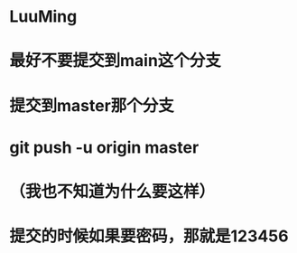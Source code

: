 # LuuMing
# 最好不要提交到main这个分支
# 提交到master那个分支
# git push -u origin master
# （我也不知道为什么要这样）
# 提交的时候如果要密码，那就是123456
